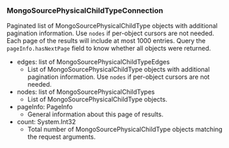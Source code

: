 ### MongoSourcePhysicalChildTypeConnection
Paginated list of MongoSourcePhysicalChildType objects with additional pagination information. Use `nodes` if per-object cursors are not needed. Each page of the results will include at most 1000 entries. Query the `pageInfo.hasNextPage` field to know whether all objects were returned.

- edges: list of MongoSourcePhysicalChildTypeEdges
  - List of MongoSourcePhysicalChildType objects with additional pagination information. Use `nodes` if per-object cursors are not needed.
- nodes: list of MongoSourcePhysicalChildTypes
  - List of MongoSourcePhysicalChildType objects.
- pageInfo: PageInfo
  - General information about this page of results.
- count: System.Int32
  - Total number of MongoSourcePhysicalChildType objects matching the request arguments.
